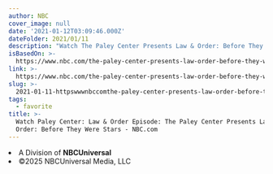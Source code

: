 ```yaml
---
author: NBC
cover_image: null
date: '2021-01-12T03:09:46.000Z'
dateFolder: 2021/01/11
description: "Watch The Paley Center Presents Law & Order: Before They Were Stars (Season 2020, Episode 1)\n\t\t\tof Paley Center: Law & Order or get episode details on NBC.com"
isBasedOn: >-
  https://www.nbc.com/the-paley-center-presents-law-order-before-they-were-stars/video/the-paley-center-presents-law-order-before-they-were-stars/4261778
link: >-
  https://www.nbc.com/the-paley-center-presents-law-order-before-they-were-stars/video/the-paley-center-presents-law-order-before-they-were-stars/4261778
slug: >-
  2021-01-11-httpswwwnbccomthe-paley-center-presents-law-order-before-they-were-starsvideothe-paley-center-presents-law-order-before-they-were-stars4261778
tags:
  - favorite
title: >-
  Watch Paley Center: Law & Order Episode: The Paley Center Presents Law &
  Order: Before They Were Stars - NBC.com
---
```

<li>A Division of <strong>NBCUniversal</strong></li>
<li>©2025 NBCUniversal Media, LLC</li>
